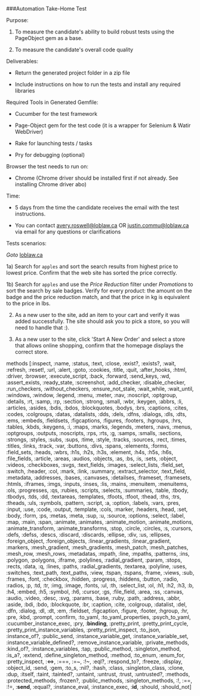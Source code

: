 ###Automation Take-Home Test

Purpose:

1. To measure the candidate's ability to build robust tests using the PageObject gem as a base.

2. To measure the candidate's overall code quality


Deliverables:

* Return the generated project folder in a zip file

* Include instructions on how to run the tests and install any required libraries


Required Tools in Generated Gemfile:

* Cucumber for the test framework

* Page-Object gem for the test code (it is a wrapper for Selenium & Watir WebDriver)

* Rake for launching tests / tasks

* Pry for debugging (optional)


Browser the test needs to run on:

* Chrome (Chrome driver should be installed first if not already. See installing Chrome driver abo)


Time:

* 5 days from the time the candidate receives the email with the test instructions.

* You can contact avery.roswell@loblaw.ca OR justin.commu@loblaw.ca via email for any questions or clarifications



Tests scenarios:

_Goto_ [loblaw.ca](https://www.loblaws.ca/)

1a) Search for `apples` and sort the search results from highest price to lowest price. Confirm that the web site has sorted the price correctly.

1b) Search for `apples` and use the _Price Reduction_ filter under _Promotions_ to sort the search by sale badges. Verify for every product: the amount on the badge and the price reduction match, and that the price in kg is equivalent to the price in lbs.

2) As a new user to the site, add an item to your cart and verify it was added successfully. The site should ask you to pick a store, so you will need to handle that :).

3) As a new user to the site, click 'Start A New Order' and select a store that allows online shopping, confirm that the homepage displays the correct store.




methods
[:inspect,
 :name,
 :status,
 :text,
 :close,
 :exist?,
 :exists?,
 :wait,
 :refresh,
 :reset!,
 :url,
 :alert,
 :goto,
 :cookies,
 :title,
 :quit,
 :after_hooks,
 :html,
 :driver,
 :browser,
 :execute_script,
 :back,
 :forward,
 :send_keys,
 :wd,
 :assert_exists,
 :ready_state,
 :screenshot,
 :add_checker,
 :disable_checker,
 :run_checkers,
 :without_checkers,
 :ensure_not_stale,
 :wait_while,
 :wait_until,
 :windows,
 :window,
 :legend,
 :menu,
 :meter,
 :nav,
 :noscript,
 :optgroup,
 :details,
 :rt,
 :samp,
 :rp,
 :section,
 :strong,
 :small,
 :wbr,
 :keygen,
 :abbrs,
 :li,
 :articles,
 :asides,
 :bdis,
 :bdos,
 :blockquotes,
 :bodys,
 :brs,
 :captions,
 :cites,
 :codes,
 :colgroups,
 :datas,
 :datalists,
 :dds,
 :dels,
 :dfns,
 :dialogs,
 :dls,
 :dts,
 :ems,
 :embeds,
 :fieldsets,
 :figcaptions,
 :figures,
 :footers,
 :hgroups,
 :hrs,
 :tables,
 :kbds,
 :keygens,
 :i,
 :maps,
 :marks,
 :legends,
 :meters,
 :navs,
 :menus,
 :optgroups,
 :outputs,
 :noscripts,
 :rps,
 :rts,
 :g,
 :samps,
 :smalls,
 :sections,
 :strongs,
 :styles,
 :subs,
 :sups,
 :time,
 :style,
 :tracks,
 :sources,
 :rect,
 :times,
 :titles,
 :links,
 :track,
 :var,
 :buttons,
 :divs,
 :spans,
 :elements,
 :forms,
 :field_sets,
 :heads,
 :wbrs,
 :h1s,
 :h2s,
 :h3s,
 :element,
 :h4s,
 :h5s,
 :h6s,
 :file_fields,
 :article,
 :areas,
 :audios,
 :objects,
 :as,
 :bs,
 :is,
 :sets,
 :object,
 :videos,
 :checkboxes,
 :svgs,
 :text_fields,
 :images,
 :select_lists,
 :field_set,
 :switch,
 :header,
 :col,
 :mark,
 :link,
 :summary,
 :extract_selector,
 :text_field,
 :metadata,
 :addresses,
 :bases,
 :canvases,
 :detailses,
 :frameset,
 :framesets,
 :htmls,
 :iframes,
 :imgs,
 :inputs,
 :inses,
 :lis,
 :mains,
 :menuitem,
 :menuitems,
 :ols,
 :progresses,
 :qs,
 :rubies,
 :scripts,
 :selects,
 :summaries,
 :table,
 :tbody,
 :tbodys,
 :tds,
 :dd,
 :textareas,
 :templates,
 :tfoots,
 :tfoot,
 :thead,
 :ths,
 :trs,
 :theads,
 :uls,
 :symbols,
 :pattern,
 :script,
 :a,
 :option,
 :labels,
 :vars,
 :pres,
 :input,
 :use,
 :code,
 :output,
 :template,
 :cols,
 :marker,
 :headers,
 :head,
 :set,
 :body,
 :form,
 :ps,
 :metas,
 :meta,
 :sup,
 :u,
 :source,
 :options,
 :select,
 :label,
 :map,
 :main,
 :span,
 :animate,
 :animates,
 :animate_motion,
 :animate_motions,
 :animate_transform,
 :animate_transforms,
 :stop,
 :circle,
 :circles,
 :s,
 :cursors,
 :defs,
 :defss,
 :descs,
 :discard,
 :discards,
 :ellipse,
 :div,
 :us,
 :ellipses,
 :foreign_object,
 :foreign_objects,
 :linear_gradients,
 :linear_gradient,
 :markers,
 :mesh_gradient,
 :mesh_gradients,
 :mesh_patch,
 :mesh_patches,
 :mesh_row,
 :mesh_rows,
 :metadatas,
 :mpath,
 :line,
 :mpaths,
 :patterns,
 :ins,
 :polygon,
 :polygons,
 :iframe,
 :polylines,
 :radial_gradient,
 :param,
 :stops,
 :rects,
 :data,
 :q,
 :lines,
 :paths,
 :radial_gradients,
 :textarea,
 :polyline,
 :uses,
 :switches,
 :text_path,
 :text_paths,
 :view,
 :tspan,
 :tspans,
 :frame,
 :views,
 :sub,
 :frames,
 :font,
 :checkbox,
 :hidden,
 :progress,
 :hiddens,
 :button,
 :radio,
 :radios,
 :p,
 :td,
 :tr,
 :img,
 :image,
 :fonts,
 :ul,
 :th,
 :select_list,
 :ol,
 :h1,
 :h2,
 :h3,
 :b,
 :h4,
 :embed,
 :h5,
 :symbol,
 :h6,
 :cursor,
 :gs,
 :file_field,
 :area,
 :ss,
 :canvas,
 :audio,
 :video,
 :desc,
 :svg,
 :params,
 :base,
 :ruby,
 :path,
 :address,
 :abbr,
 :aside,
 :bdi,
 :bdo,
 :blockquote,
 :br,
 :caption,
 :cite,
 :colgroup,
 :datalist,
 :del,
 :dfn,
 :dialog,
 :dl,
 :dt,
 :em,
 :fieldset,
 :figcaption,
 :figure,
 :footer,
 :hgroup,
 :hr,
 :pre,
 :kbd,
 :prompt,
 :confirm,
 :to_yaml,
 :to_yaml_properties,
 :psych_to_yaml,
 :cucumber_instance_exec,
 :pry,
 :__binding__,
 :pretty_print,
 :pretty_print_cycle,
 :pretty_print_instance_variables,
 :pretty_print_inspect,
 :to_json,
 :instance_of?,
 :public_send,
 :instance_variable_get,
 :instance_variable_set,
 :instance_variable_defined?,
 :remove_instance_variable,
 :private_methods,
 :kind_of?,
 :instance_variables,
 :tap,
 :public_method,
 :singleton_method,
 :is_a?,
 :extend,
 :define_singleton_method,
 :method,
 :to_enum,
 :enum_for,
 :pretty_inspect,
 :<=>,
 :===,
 :=~,
 :!~,
 :eql?,
 :respond_to?,
 :freeze,
 :display,
 :object_id,
 :send,
 :gem,
 :to_s,
 :nil?,
 :hash,
 :class,
 :singleton_class,
 :clone,
 :dup,
 :itself,
 :taint,
 :tainted?,
 :untaint,
 :untrust,
 :trust,
 :untrusted?,
 :methods,
 :protected_methods,
 :frozen?,
 :public_methods,
 :singleton_methods,
 :!,
 :==,
 :!=,
 :__send__,
 :equal?,
 :instance_eval,
 :instance_exec,
 :__id__,
 :should,
 :should_not]
